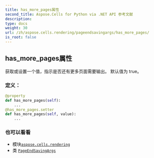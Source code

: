 ```yaml
---
title: has_more_pages属性
second_title: Aspose.Cells for Python via .NET API 参考文献
description:
type: docs
weight: 30
url: /zh/aspose.cells.rendering/pageendsavingargs/has_more_pages/
is_root: false
---
```

## has_more_pages属性

获取或设置一个值，指示是否还有更多页面需要输出。
默认值为 true。
### 定义：
```python
@property
def has_more_pages(self):
    ...
@has_more_pages.setter
def has_more_pages(self, value):
    ...
```

### 也可以看看
* 模块[`aspose.cells.rendering`](../../)
* 类 [`PageEndSavingArgs`](/cells/python-net/zh/aspose.cells.rendering/pageendsavingargs)
